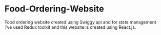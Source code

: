 # Food-Ordering-Website
Food ordering website created using Swiggy api and for state management I've used Redux toolkit and this website is created using React.js.
